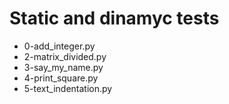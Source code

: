 # Static and dinamyc tests

- 0-add_integer.py
- 2-matrix_divided.py
- 3-say_my_name.py
- 4-print_square.py
- 5-text_indentation.py